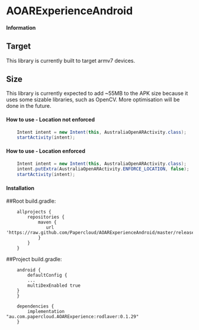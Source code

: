 # AOARExperienceAndroid
#### Information
## Target
This library is currently built to target armv7 devices.
## Size
This library is currently expected to add ~55MB to the APK size because it uses some sizable libraries, such as OpenCV. More optimisation will be done in the future.

#### How to use - Location not enforced
```java
    Intent intent = new Intent(this, AustraliaOpenARActivity.class);
    startActivity(intent);
```
#### How to use - Location enforced
```java
    Intent intent = new Intent(this, AustraliaOpenARActivity.class);
    intent.putExtra(AustraliaOpenARActivity.ENFORCE_LOCATION, false);
    startActivity(intent);
```

#### Installation 
##Root build.gradle:
```
    allprojects {
        repositories {
            maven {
               url 'https://raw.github.com/Papercloud/AOARExperienceAndroid/master/releases/'
            }
        }
    }
```
##Project build.gradle:
```
    android {
    	defaultConfig {
	    ...
	    multiDexEnabled true
	}
    }
	
    dependencies {
        implementation "au.com.papercloud.AOARExperience:rodlaver:0.1.29"
    }
```
